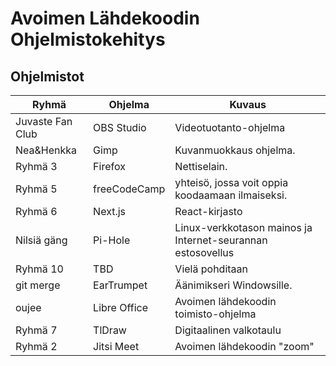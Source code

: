 # Avoimen Lähdekoodin Ohjelmistokehitys

## Ohjelmistot


| Ryhmä               | Ohjelma         | Kuvaus                                                      |
|---------------------|-----------------|-------------------------------------------------------------|
| Juvaste Fan Club    | OBS Studio      | Videotuotanto-ohjelma                                       |
| Nea&Henkka          | Gimp            | Kuvanmuokkaus ohjelma.                                      |
| Ryhmä 3             | Firefox         | Nettiselain.                                                |
| Ryhmä 5             | freeCodeCamp    | yhteisö, jossa voit oppia koodaamaan ilmaiseksi.            |
| Ryhmä 6             | Next.js         | React-kirjasto                                              |
| Nilsiä gäng         | Pi-Hole         | Linux-verkkotason mainos ja Internet-seurannan estosovellus |
| Ryhmä 10            | TBD             | Vielä pohditaan                                             |
| git merge           | EarTrumpet      | Äänimikseri Windowsille.                                    |
| oujee               | Libre Office    | Avoimen lähdekoodin toimisto-ohjelma                        |
| Ryhmä 7             | TlDraw          | Digitaalinen valkotaulu                                     |
| Ryhmä 2    	      | Jitsi Meet      | Avoimen lähdekoodin "zoom"            	   	      |
